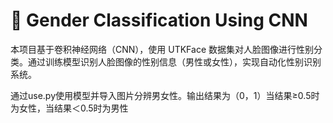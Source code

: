 # 🎯 Gender Classification Using CNN 

本项目基于卷积神经网络（CNN），使用 UTKFace 数据集对人脸图像进行性别分类。通过训练模型识别人脸图像的性别信息（男性或女性），实现自动化性别识别系统。

通过use.py使用模型并导入图片分辨男女性。输出结果为（0，1）当结果≥0.5时为女性，当结果＜0.5时为男性


